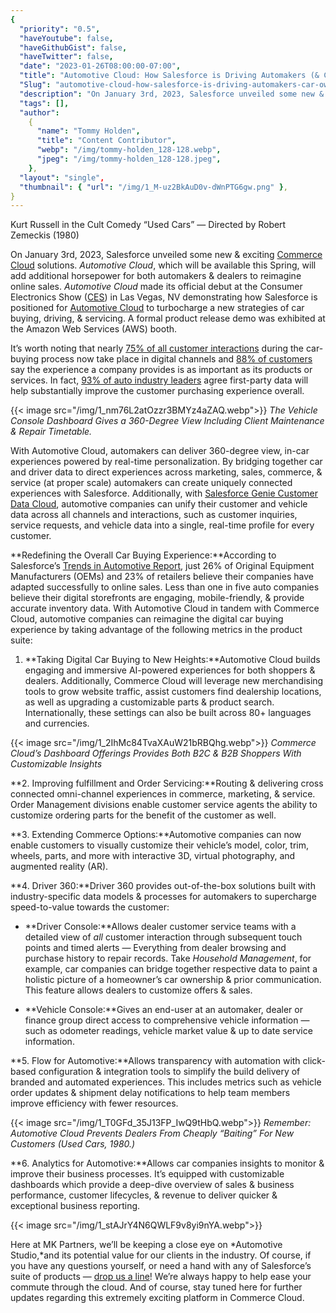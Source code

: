 ```yaml
---
{
  "priority": "0.5",
  "haveYoutube": false,
  "haveGithubGist": false,
  "haveTwitter": false,
  "date": "2023-01-26T08:00:00-07:00",
  "title": "Automotive Cloud: How Salesforce is Driving Automakers (& Car Owners) to Success",
  "Slug": "automotive-cloud-how-salesforce-is-driving-automakers-car-owners-to-success",
  "description": "On January 3rd, 2023, Salesforce unveiled some new & exciting Commerce Cloud solutions. Automotive Cloud, which will be available…",
  "tags": [],
  "author":
    {
      "name": "Tommy Holden",
      "title": "Content Contributor",
      "webp": "/img/tommy-holden_128-128.webp",
      "jpeg": "/img/tommy-holden_128-128.jpeg",
    },
  "layout": "single",
  "thumbnail": { "url": "/img/1_M-uz2BkAuD0v-dWnPTG6gw.png" },
}
---
```


Kurt Russell in the Cult Comedy “Used Cars” — Directed by Robert Zemeckis (1980)

On January 3rd, 2023, Salesforce unveiled some new & exciting [Commerce Cloud](https://www.salesforce.com/products/commerce-cloud/overview/) solutions. _Automotive Cloud_, which will be available this Spring, will add additional horsepower for both automakers & dealers to reimagine online sales. _Automotive Cloud_ made its official debut at the Consumer Electronics Show ([CES](https://www.ces.tech/)) in Las Vegas, NV demonstrating how Salesforce is positioned for [Automotive Cloud](https://www.salesforce.com/solutions/industries/automotive/overview/) to turbocharge a new strategies of car buying, driving, & servicing. A formal product release demo was exhibited at the Amazon Web Services (AWS) booth.

It’s worth noting that nearly [75% of all customer interactions](https://www.pymnts.com/news/retail/2022/online-car-shoppers-say-buying-experience-3x-more-important-than-price/) during the car-buying process now take place in digital channels and [88% of customers](https://www.salesforce.com/news/stories/customer-engagement-research/) say the experience a company provides is as important as its products or services. In fact, [93% of auto industry leaders](https://www.salesforce.com/news/stories/salesforce-automotive-research-ev-future/) agree first-party data will help substantially improve the customer purchasing experience overall.

{{< image src="/img/1_nm76L2atOzzr3BMYz4aZAQ.webp">}}
_The Vehicle Console Dashboard Gives a 360-Degree View Including Client Maintenance & Repair Timetable._

With Automotive Cloud, automakers can deliver 360-degree view, in-car experiences powered by real-time personalization. By bridging together car and driver data to direct experiences across marketing, sales, commerce, & service (at proper scale) automakers can create uniquely connected experiences with Salesforce. Additionally, with [Salesforce Genie Customer Data Cloud](https://www.salesforce.com/products/genie/overview/), automotive companies can unify their customer and vehicle data across all channels and interactions, such as customer inquiries, service requests, and vehicle data into a single, real-time profile for every customer.

**Redefining the Overall Car Buying Experience:**According to Salesforce’s [Trends in Automotive Report](https://www.salesforce.com/news/stories/salesforce-automotive-research-ev-future/), just 26% of Original Equipment Manufacturers (OEMs) and 23% of retailers believe their companies have adapted successfully to online sales. Less than one in five auto companies believe their digital storefronts are engaging, mobile-friendly, & provide accurate inventory data. With Automotive Cloud in tandem with Commerce Cloud, automotive companies can reimagine the digital car buying experience by taking advantage of the following metrics in the product suite:

1. **Taking Digital Car Buying to New Heights:**Automotive Cloud builds engaging and immersive AI-powered experiences for both shoppers & dealers. Additionally, Commerce Cloud will leverage new merchandising tools to grow website traffic, assist customers find dealership locations, as well as upgrading a customizable parts & product search. Internationally, these settings can also be built across 80+ languages and currencies.

{{< image src="/img/1_2IhMc84TvaXAuW21bRBQhg.webp">}}
_Commerce Cloud’s Dashboard Offerings Provides Both B2C & B2B Shoppers With Customizable Insights_

**2. Improving fulfillment and Order Servicing:**Routing & delivering cross connected omni-channel experiences in commerce, marketing, & service. Order Management divisions enable customer service agents the ability to customize ordering parts for the benefit of the customer as well.

**3. Extending Commerce Options:**Automotive companies can now enable customers to visually customize their vehicle’s model, color, trim, wheels, parts, and more with interactive 3D, virtual photography, and augmented reality (AR).

**4. Driver 360:**Driver 360 provides out-of-the-box solutions built with industry-specific data models & processes for automakers to supercharge speed-to-value towards the customer:

- **Driver Console:**Allows dealer customer service teams with a detailed view of _all_ customer interaction through subsequent touch points and timed alerts — Everything from dealer browsing and purchase history to repair records. Take _Household Management_, for example, car companies can bridge together respective data to paint a holistic picture of a homeowner’s car ownership & prior communication. This feature allows dealers to customize offers & sales.

- **Vehicle Console:**Gives an end-user at an automaker, dealer or finance group direct access to comprehensive vehicle information — such as odometer readings, vehicle market value & up to date service information.

**5. Flow for Automotive:**Allows transparency with automation with click-based configuration & integration tools to simplify the build delivery of branded and automated experiences. This includes metrics such as vehicle order updates & shipment delay notifications to help team members improve efficiency with fewer resources.

{{< image src="/img/1_T0GFd_35J13FP_IwQ9tHbQ.webp">}}
_Remember: Automotive Cloud Prevents Dealers From Cheaply “Baiting” For New Customers (Used Cars, 1980.)_

**6. Analytics for Automotive:**Allows car companies insights to monitor & improve their business processes. It’s equipped with customizable dashboards which provide a deep-dive overview of sales & business performance, customer lifecycles, & revenue to deliver quicker & exceptional business reporting.

{{< image src="/img/1_stAJrY4N6QWLF9v8yi9nYA.webp">}}

Here at MK Partners, we’ll be keeping a close eye on *Automotive Studio,*and its potential value for our clients in the industry. Of course, if you have any questions yourself, or need a hand with any of Salesforce’s suite of products — [drop us a line](https://appexchange.salesforce.com/appxConsultingListingDetail?listingId=a0N30000001gF9jEAE)! We’re always happy to help ease your commute through the cloud. And of course, stay tuned here for further updates regarding this extremely exciting platform in Commerce Cloud.
